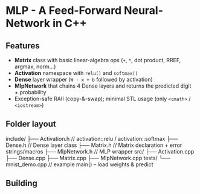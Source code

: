 # MLP - A Feed-Forward Neural-Network in C++

## Features
- **Matrix** class with basic linear-algebra ops (`+`, `*`, dot product, RREF, argmax, norm…)
- **Activation** namespace with `relu()` and `softmax()`
- **Dense** layer wrapper (`W · x + b` followed by activation)
- **MlpNetwork** that chains 4 Dense layers and returns the predicted digit + probability
- Exception-safe RAII (copy-&-swap); minimal STL usage (only `<cmath>` / `<iostream>`)

## Folder layout
include/
├── Activation.h // activation::relu / activation::softmax
├── Dense.h // Dense layer class
├── Matrix.h // Matrix declaration + error strings/macros
├── MlpNetwork.h // MLP wrapper
src/
├── Activation.cpp
├── Dense.cpp
├── Matrix.cpp
├── MlpNetwork.cpp
tests/
└── mnist_demo.cpp // example main() – load weights & predict

## Building
